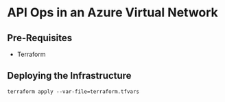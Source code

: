 # API Ops in an Azure Virtual Network

## Pre-Requisites

- Terraform

## Deploying the Infrastructure

`terraform apply --var-file=terraform.tfvars`

